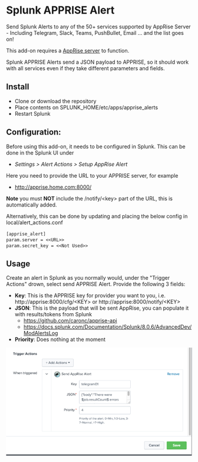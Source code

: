 # Splunk APPRISE Alert
Send Splunk Alerts to any of the 50+ services supported by AppRise Server - Including Telegram, Slack, Teams, PushBullet, Email ... and the list goes on!

This add-on requires a [AppRise server](https://github.com/caronc/apprise") to function.

Splunk APPRISE Alerts send a JSON payload to APPRISE, so it should work with all services even if they take different parameters and fields.

## Install
- Clone or download the repository 
- Place contents on SPLUNK_HOME/etc/apps/apprise_alerts
- Restart Splunk

## Configuration:
Before using this add-on, it needs to be configured in Splunk. This can be done in the Splunk UI under 

- *Settings > Alert Actions > Setup AppRise Alert*

Here you need to provide the URL to your APPRISE server, for example

- http://apprise.home.com:8000/

**Note** you must **NOT** include the /notify/\<key> part of the URL, this is automatically added.

Alternatively, this can be done by updating and placing the below config in local/alert_actions.conf

    [apprise_alert]
    param.server = <<URL>>
    param.secret_key = <<Not Used>>


## Usage

Create an alert in Splunk as you normally would, under the "Trigger Actions" drown, select send APPRISE Alert. Provide the following 3 fields:

- **Key**: This is the APPRISE key for provider you want to you, i.e. http://apprise:8000/cfg/\<KEY> or http://apprise:8000/notify/\<KEY>
- **JSON**: This is the payload that will be sent AppRise, you can populate it with results/tokens from Splunk
    + https://github.com/caronc/apprise-api
    + https://docs.splunk.com/Documentation/Splunk/8.0.6/AdvancedDev/ModAlertsLog
- **Priority**: Does nothing at the moment

[![N|Solid](https://raw.githubusercontent.com/projx/splunk-apprise-alerts/master/screenshots/splunk_alert_1.png)](https://github.com/projx/splunk-apprise-alerts/)